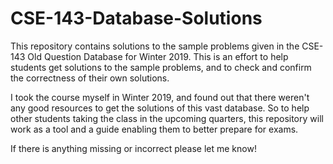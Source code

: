 # CSE-143-Database-Solutions

This repository contains solutions to the sample problems given in the CSE-143 Old Question Database for Winter 2019. This is an effort to help students get solutions to the sample problems, and to check and confirm the correctness of their own solutions.

I took the course myself in Winter 2019, and found out that there weren't any good resources to get the solutions of this vast database. So to help other students taking the class in the upcoming quarters, this repository will work as a tool and a guide enabling them to better prepare for exams.

If there is anything missing or incorrect please let me know!
